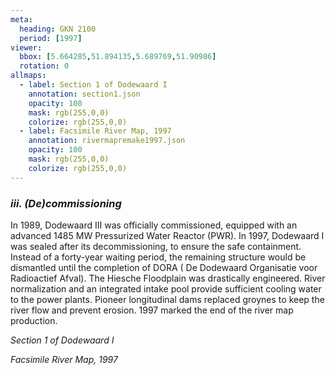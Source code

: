 ```yaml
---
meta:
  heading: GKN 2100
  period: [1997]
viewer:
  bbox: [5.664285,51.894135,5.689769,51.90986]
  rotation: 0
allmaps:
  - label: Section 1 of Dodewaard I
    annotation: section1.json
    opacity: 100
    mask: rgb(255,0,0)
    colorize: rgb(255,0,0)
  - label: Facsimile River Map, 1997
    annotation: rivermapremake1997.json
    opacity: 100
    mask: rgb(255,0,0)
    colorize: rgb(255,0,0)
---
```


### _iii.    (De)commissioning_

In 1989, Dodewaard III was officially commissioned, equipped with an advanced 1485 MW Pressurized Water Reactor (PWR). 
In 1997, Dodewaard I was sealed after its decommissioning, to ensure the safe containment. Instead of a forty-year waiting period, the remaining structure would be dismantled until the completion of DORA ( De Dodewaard Organisatie voor Radioactief Afval). 
The Hiesche Floodplain was drastically engineered. River normalization and an integrated intake pool provide sufficient cooling water to the power plants. Pioneer longitudinal dams replaced groynes to keep the river flow and prevent erosion. 
1997 marked the end of the river map production.


_Section 1 of Dodewaard I_

_Facsimile River Map, 1997_
